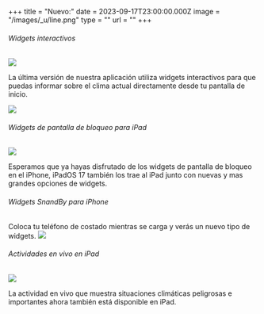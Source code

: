+++
title = "Nuevo:"
date = 2023-09-17T23:00:00.000Z
image = "/images/_u/line.png"
type = ""
url = ""
+++

###### Widgets interactivos

![](/images/_u/i_w2.jpeg)

La última versión de nuestra aplicación utiliza widgets interactivos para que puedas informar sobre el clima actual directamente desde tu pantalla de inicio.

![](/images/1_/1_w_sset_srise-min.png)

###### Widgets de pantalla de bloqueo para iPad

![](/images/_u/ipad_rect2.jpg)

Esperamos que ya hayas disfrutado de los widgets de pantalla de bloqueo en el iPhone, iPadOS 17 también los trae al iPad junto con nuevas y mas grandes opciones de widgets.

###### Widgets SnandBy para iPhone

Coloca tu teléfono de costado mientras se carga y verás un nuevo tipo de widgets.
![](/images/_u/standby.png)

###### Actividades en vivo en iPad

![](/images/_u/la.jpg)

La actividad en vivo que muestra situaciones climáticas peligrosas e importantes ahora también está disponible en iPad.

